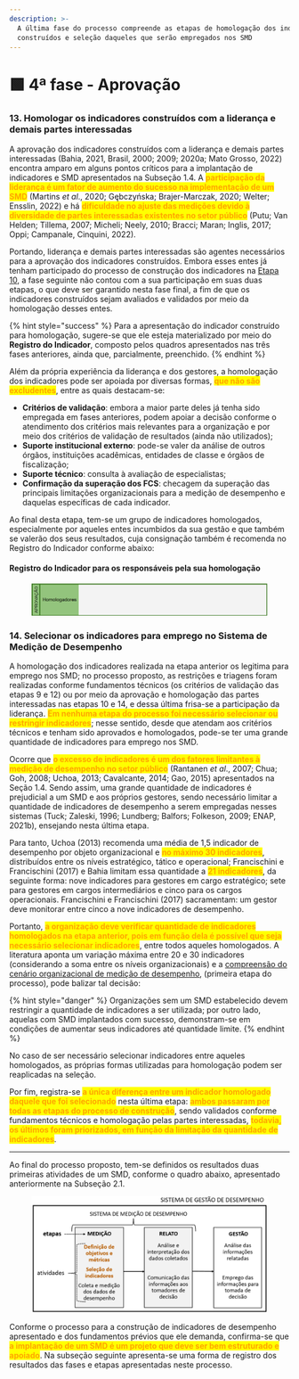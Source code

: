 ```yaml
---
description: >-
  A última fase do processo compreende as etapas de homologação dos indicadores
  construídos e seleção daqueles que serão empregados nos SMD
---
```


# 🟩 4ª fase - Aprovação

### 13. Homologar os indicadores construídos com a liderança e demais partes interessadas

A aprovação dos indicadores construídos com a liderança e demais partes interessadas (Bahia, 2021, Brasil, 2000; 2009; 2020a; Mato Grosso, 2022) encontra amparo em alguns pontos críticos para a implantação de indicadores e SMD apresentados na Subseção 1.4. A <mark style="color:orange;">**participação da liderança é um fator de aumento do sucesso na implementação de um SMD**</mark> (Martins _et al_., 2020; Gębczyńska; Brajer-Marczak, 2020; Welter; Ensslin, 2022) e há <mark style="color:orange;">**dificuldade no ajuste das medições devido à diversidade de partes interessadas existentes no setor público**</mark> (Putu; Van Helden; Tillema, 2007; Micheli; Neely, 2010; Bracci; Maran; Inglis, 2017; Oppi; Campanale, Cinquini, 2022).&#x20;

Portando, liderança e demais partes interessadas são agentes necessários para a aprovação dos indicadores construídos. Embora esses entes já tenham participado do processo de construção dos indicadores na [Etapa 10](2a-fase-elaboracao.md#10.-aprovar-preliminarmente-os-indicadores-em-construcao-com-as-partes-interessadas), a fase seguinte não contou com a sua participação em suas duas etapas, o que deve ser garantido nesta fase final, a fim de que os indicadores construídos sejam avaliados e validados por meio da homologação desses entes.&#x20;

{% hint style="success" %}
Para a apresentação do indicador construído para homologação, sugere-se que ele esteja materializado por meio do **Registro do Indicador**, composto pelos quadros apresentados nas três fases anteriores, ainda que, parcialmente, preenchido.
{% endhint %}

Além da própria experiência da liderança e dos gestores, a homologação dos indicadores pode ser apoiada por diversas formas, <mark style="color:orange;">**que não são excludentes**</mark>, entre as quais destacam-se:

* **Critérios de validação**: embora a maior parte deles já tenha sido empregada em fases anteriores, podem apoiar a decisão conforme o atendimento dos critérios mais relevantes para a organização e por meio dos critérios de validação de resultados (ainda não utilizados);
* **Suporte institucional externo**: pode-se valer da análise de outros órgãos, instituições acadêmicas, entidades de classe e órgãos de fiscalização;&#x20;
* **Suporte técnico**: consulta à avaliação de especialistas;
* **Confirmação da superação dos FCS**: checagem da superação das principais limitações organizacionais para a medição de desempenho e daquelas específicas de cada indicador.

Ao final desta etapa, tem-se um grupo de indicadores homologados, especialmente por aqueles entes incumbidos da sua gestão e que também se valerão dos seus resultados, cuja consignação também é recomenda no Registro do Indicador conforme abaixo:

#### Registro do Indicador para os responsáveis pela sua homologação

<figure><img src="../../.gitbook/assets/image (22).png" alt=""><figcaption></figcaption></figure>

### 14. Selecionar os indicadores para emprego no Sistema de Medição de Desempenho

A homologação dos indicadores realizada na etapa anterior os legitima para emprego nos SMD; no processo proposto, as restrições e triagens foram realizadas conforme fundamentos técnicos (os critérios de validação das etapas 9 e 12) ou por meio da aprovação e homologação das partes interessadas nas etapas 10 e 14, e dessa última frisa-se a participação da liderança. <mark style="color:orange;">**Em nenhuma etapa do processo foi necessário selecionar ou restringir indicadores**</mark>; nesse sentido, desde que atendam aos critérios técnicos e tenham sido aprovados e homologados, pode-se ter uma grande quantidade de indicadores para emprego nos SMD.&#x20;

Ocorre que <mark style="color:orange;">**o excesso de indicadores é um dos fatores limitantes à medição de desempenho no setor público**</mark> (Rantanen _et al_., 2007; Chua; Goh, 2008; Uchoa, 2013; Cavalcante, 2014; Gao, 2015) apresentados na Seção 1.4. Sendo assim, uma grande quantidade de indicadores é prejudicial a um SMD e aos próprios gestores, sendo necessário limitar a quantidade de indicadores de desempenho a serem empregadas nesses sistemas (Tuck; Zaleski, 1996; Lundberg; Balfors; Folkeson, 2009; ENAP, 2021b), ensejando nesta última etapa.

Para tanto, Uchoa (2013) recomenda uma média de 1,5 indicador de desempenho por objeto organizacional e <mark style="color:orange;">**no máximo 30 indicadores**</mark>, distribuídos entre os níveis estratégico, tático e operacional; Francischini e Francischini (2017) e Bahia limitam essa quantidade a <mark style="color:orange;">**21 indicadores**</mark>, da seguinte forma: nove indicadores para gestores em cargo estratégico; sete para gestores em cargos intermediários e cinco para os cargos operacionais. Francischini e Francischini (2017) sacramentam: um gestor deve monitorar entre cinco a nove indicadores de desempenho.

Portanto, <mark style="color:orange;">**a organização deve verificar quantidade de indicadores homologados na etapa anterior, pois em função dela é possível que seja necessário selecionar indicadores**</mark>, entre todos aqueles homologados. A literatura aponta um variação máxima entre 20 e 30 indicadores (considerando a soma entre os níveis organizacionais) e a [compreensão do cenário organizacional de medição de desempenho](1a-fase-planejamento.md#1.-compreender-o-cenario-organizacional-de-medicao-de-desempenho), (primeira etapa do processo), pode balizar tal decisão:

{% hint style="danger" %}
Organizações sem um SMD estabelecido devem restringir a quantidade de indicadores a ser utilizada; por outro lado, aquelas com SMD implantados com sucesso, demonstram-se em condições de aumentar seus indicadores até quantidade limite. &#x20;
{% endhint %}

No caso de ser necessário selecionar indicadores entre aqueles homologados, as próprias formas utilizadas para homologação podem ser reaplicadas na seleção.&#x20;

Por fim, registra-se <mark style="color:orange;">**a única diferença entre um indicador homologado daquele que foi selecionado**</mark> nesta última etapa: <mark style="color:orange;">**ambos passaram por todas as etapas do processo de construção**</mark>, sendo validados conforme fundamentos técnicos e homologação pelas partes interessadas, <mark style="color:orange;">**todavia, os últimos foram priorizados, em função da limitação da quantidade de indicadores**</mark>. &#x20;

***

Ao final do processo proposto, tem-se definidos os resultados duas primeiras atividades de um SMD, conforme o quadro abaixo, apresentado anteriormente na Subseção 2.1.&#x20;

<figure><img src="../../.gitbook/assets/image (9).png" alt=""><figcaption></figcaption></figure>

Conforme o processo para a construção de indicadores de desempenho apresentado e dos fundamentos prévios que ele demanda, confirma-se que <mark style="color:orange;">**a implantação de um SMD é um projeto que deve ser bem estruturado e apoiado**</mark>. Na subseção seguinte apresenta-se uma forma de registro dos resultados das fases e etapas apresentadas neste processo.&#x20;
